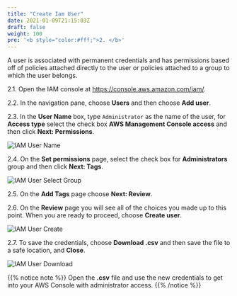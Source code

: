 ```yaml
---
title: "Create Iam User"
date: 2021-01-09T21:15:03Z
draft: false
weight: 100
pre: '<b style="color:#fff;">2. </b>'
---
```

A user is associated with permanent credentials and has permissions based off of policies attached directly to the user or policies attached to a group to which the user belongs.

2.1\. Open the IAM console at https://console.aws.amazon.com/iam/.

2.2\. In the navigation pane, choose **Users** and then choose **Add user**.

2.3\. In the **User Name** box, type `Administrator` as the name of the user, for **Access type** select the check box **AWS Management Console access** and then click **Next: Permissions**.

![IAM User Name](../images/iam-user-name.png)

2.4\. On the **Set permissions** page, select the check box for **Administrators** group and then click **Next: Tags**.

![IAM User Select Group](../images/iam-user-select-group.png)

2.5\. On the **Add Tags** page choose **Next: Review**.

2.6\. On the **Review** page you will see all of the choices you made up to this point. When you are ready to proceed, choose **Create user**.

![IAM User Create](../images/iam-user-create.png)

2.7\. To save the credentials, choose **Download .csv** and then save the file to a safe location, and **Close**.

![IAM User Download](../images/iam-user-download.png)

{{% notice note %}}
Open the **.csv** file and use the new credentials to get into your AWS Console with administrator access.
{{% /notice %}}